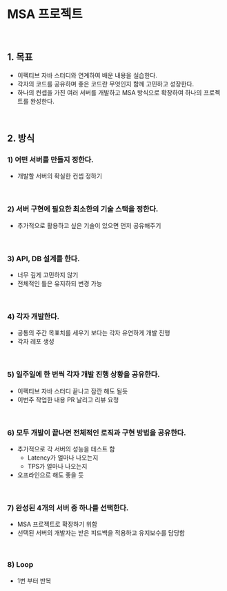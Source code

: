 # MSA 프로젝트
<br>

## 1. 목표
* 이펙티브 자바 스터디와 연계하여 배운 내용을 실습한다.
* 각자의 코드를 공유하며 좋은 코드란 무엇인지 함께 고민하고 성장한다.
* 하나의 컨셉을 가진 여러 서버를 개발하고 MSA 방식으로 확장하여 하나의 프로젝트를 완성한다.
<br>

## 2. 방식
### 1) 어떤 서버를 만들지 정한다.
* 개발할 서버의 확실한 컨셉 정하기
<br>

### 2) 서버 구현에 필요한 최소한의 기술 스택을 정한다.
* 추가적으로 활용하고 싶은 기술이 있으면 먼저 공유해주기
<br>

### 3) API, DB 설계를 한다.
* 너무 깊게 고민하지 않기
* 전체적인 틀은 유지하되 변경 가능
<br>

### 4) 각자 개발한다.
* 공통의 주간 목표치를 세우기 보다는 각자 유연하게 개발 진행
* 각자 레포 생성
<br>

### 5) 일주일에 한 번씩 각자 개발 진행 상황을 공유한다.
* 이펙티브 자바 스터디 끝나고 잠깐 해도 될듯
* 이번주 작업한 내용 PR 날리고 리뷰 요청
<br>

### 6) 모두 개발이 끝나면 전체적인 로직과 구현 방법을 공유한다.
* 추가적으로 각 서버의 성능을 테스트 함
    * Latency가 얼마나 나오는지
    * TPS가 얼마나 나오는지
* 오프라인으로 해도 좋을 듯
<br>

### 7) 완성된 4개의 서버 중 하나를 선택한다.
* MSA 프로젝트로 확장하기 위함
* 선택된 서버의 개발자는 받은 피드백을 적용하고 유지보수를 담당함
<br>

### 8) Loop 
* 1번 부터 반복
